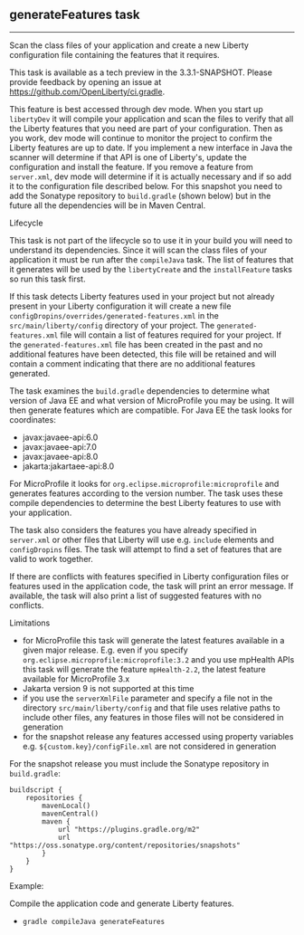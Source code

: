 ## generateFeatures task
---
Scan the class files of your application and create a new Liberty configuration file containing the features that it requires.

This task is available as a tech preview in the 3.3.1-SNAPSHOT. Please provide feedback by opening an issue at https://github.com/OpenLiberty/ci.gradle.

This feature is best accessed through dev mode. When you start up `libertyDev` it will compile your application and scan the files to verify that all the Liberty features that you need are part of your configuration. Then as you work, dev mode will continue to monitor the project to confirm the Liberty features are up to date. If you implement a new interface in Java the scanner will determine if that API is one of Liberty's, update the configuration and install the feature. If you remove a feature from `server.xml`, dev mode will determine if it is actually necessary and if so add it to the configuration file described below. For this snapshot you need to add the Sonatype repository to `build.gradle` (shown below) but in the future all the dependencies will be in Maven Central.

Lifecycle

This task is not part of the lifecycle so to use it in your build you will need to understand its dependencies. Since it will scan the class files of your application it must be run after the `compileJava` task. The list of features that it generates will be used by the `libertyCreate` and the `installFeature` tasks so run this task first.

If this task detects Liberty features used in your project but not already present in your Liberty configuration it will create a new file `configDropins/overrides/generated-features.xml` in the `src/main/liberty/config` directory of your project. The `generated-features.xml` file will contain a list of features required for your project. If the `generated-features.xml` file has been created in the past and no additional features have been detected, this file will be retained and will contain a comment indicating that there are no additional features generated.

The task examines the `build.gradle` dependencies to determine what version of Java EE and what version of MicroProfile you may be using. It will then generate features which are compatible. For Java EE the task looks for coordinates:
* javax:javaee-api:6.0
* javax:javaee-api:7.0
* javax:javaee-api:8.0
* jakarta:jakartaee-api:8.0

For MicroProfile it looks for `org.eclipse.microprofile:microprofile` and generates features according to the version number. The task uses these compile dependencies to determine the best Liberty features to use with your application. 

The task also considers the features you have already specified in `server.xml` or other files that Liberty will use e.g. `include` elements and `configDropins` files. The task will attempt to find a set of features that are valid to work together.

If there are conflicts with features specified in Liberty configuration files or features used in the application code, the task will print an error message. If available, the task will also print a list of suggested features with no conflicts.

Limitations
 
* for MicroProfile this task will generate the latest features available in a given major release. E.g. even if you specify `org.eclipse.microprofile:microprofile:3.2` and you use mpHealth APIs this task will generate the feature `mpHealth-2.2`, the latest feature available for MicroProfile 3.x
* Jakarta version 9 is not supported at this time
* if you use the `serverXmlFile` parameter and specify a file not in the directory `src/main/liberty/config` and that file uses relative paths to include other files, any features in those files will not be considered in generation
* for the snapshot release any features accessed using property variables e.g. `${custom.key}/configFile.xml` are not considered in generation

For the snapshot release you must include the Sonatype repository in `build.gradle`:
```
buildscript {
    repositories {
        mavenLocal()
        mavenCentral()
        maven {
            url "https://plugins.gradle.org/m2"
            url "https://oss.sonatype.org/content/repositories/snapshots"
        }
    }
}
```

Example:

Compile the application code and generate Liberty features.

* `gradle compileJava generateFeatures`

